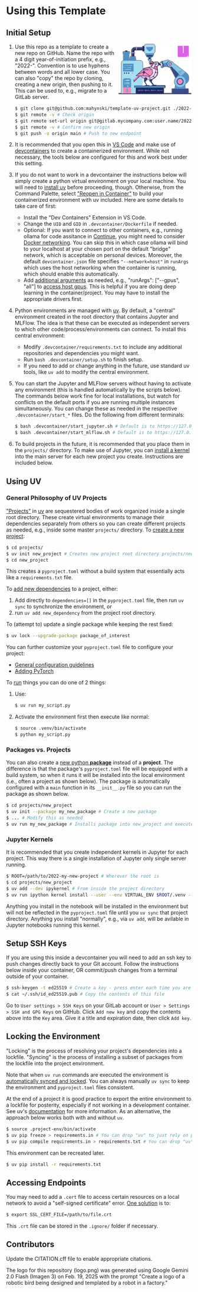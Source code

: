 # Using this Template

## Initial Setup

<img src="logo.png" align="right" width=200 />

1. Use this repo as a template to create a new repo on GitHub. Name the repo with a 4 digit year-of-initiation prefix, e.g., "2022-". Convention is to use hyphens between words and all lower case. You can also "copy" the repo by cloning, creating a new origin, then pushing to it. This can be used to, e.g., migrate to a GitLab server.

   ~~~bash
   $ git clone git@github.com:mahynski/template-uv-project.git ./2022-my-new-project
   $ git remote -v # Check origin
   $ git remote set-url origin git@gitlab.mycompany.com:user.name/2022-my-new-project # Update to new origin
   $ git remote -v # Confirm new origin
   $ git push -u origin main # Push to new endpoint
   ~~~

2. It is recommended that you open this in [VS Code](https://code.visualstudio.com/) and make use of [devcontainers](https://code.visualstudio.com/docs/devcontainers/containers) to create a containerized environment. While not necessary, the tools below are configured for this and work best under this setting. 

3. If you do not want to work in a devcontainer the instructions below will simply create a python virtual environment on your local machine. You will need to [install uv](https://docs.astral.sh/uv/getting-started/installation/) before proceeding, though. Otherwise, from the Command Palette, select ["Reopen in Container"](https://code.visualstudio.com/docs/devcontainers/containers#_quick-start-open-an-existing-folder-in-a-container) to build your containerized environment with uv included. Here are some details to take care of first:

   * Install the "Dev Containers" Extension in VS Code.
   * Change the `UID` and `GID` in `.devcontainer/Dockerfile` if needed.
   * Optional: If you want to connect to other containers, e.g., running ollama for code assitance in [Continue](https://docs.continue.dev/), you might need to consider [Docker networking](https://docs.docker.com/engine/network/tutorials/standalone/). You can skip this in which case ollama will bind to your localhost at your chosen port on the default "bridge" network, which is acceptable on personal devices. Moreover, the default `devcontainer.json` file specifies `"--network=host"` in `runArgs` which uses the host networking when the container is running, which should enable this automatically.
   * Add [additional arguments](https://containers.dev/implementors/json_reference/) as needed, e.g., "runArgs": ["--gpus", "all"] to [access host gpus](https://stackoverflow.com/questions/25185405/using-gpu-from-a-docker-container). This is helpful if you are doing deep learning in the container/project. You may have to install the appropriate drivers first.

4. Python environments are managed with [uv](https://docs.astral.sh/uv/). By default, a "central" environment created in the root directory that contains Jupyter and MLFlow. The idea is that these can be executed as independent servers to which other code/process/environments can connect. To install this central environment:

   * Modify `.devcontainer/requirements.txt` to include any additional repositories and dependencies you might want.
   * Run `bash .devcontainer/setup.sh` to finish setup.
   * If you need to add or change anything in the future, use standard uv tools, like `uv add` to modify the central environment.  

5. You can start the Jupyter and MLFlow servers without having to activate any environment (this is handled automatically by the scripts below). The commands below work fine for local installations, but watch for conflicts on the default ports if you are running multiple instances simultaneously. You can change these as needed in the respective `.devcontainer/start_*` files. Do the following from different terminals:

   ~~~bash
   $ bash .devcontainer/start_jupyter.sh # Default is to https://127.0.0.1:1234
   $ bash .devcontainer/start_mlflow.sh # Default is to https://127.0.0.1:1235
   ~~~

6. To build projects in the future, it is recommended that you place them in the `projects/` directory. To make use of Jupyter, you can [install a kernel](https://docs.astral.sh/uv/guides/integration/jupyter/#creating-a-kernel) into the main server for each new project you create. Instructions are included below.

## Using UV

### General Philosophy of UV Projects

["Projects"](https://docs.astral.sh/uv/concepts/projects/) in [uv](https://docs.astral.sh/uv/) are sequestered bodies of work organized inside a single root directory. These create virtual environments to manage their dependencies separately from others so you can create different projects as needed, e.g., inside some master `projects/` directory. To [create a new project](https://docs.astral.sh/uv/concepts/projects/init/):

~~~bash
$ cd projects/
$ uv init new_project # Creates new project root directory projects/new_project
$ cd new_project
~~~

This creates a `pyproject.toml` without a build system that essentially acts like a `requirements.txt` file.

To [add new dependencies](https://docs.astral.sh/uv/concepts/projects/dependencies/) to a project, either:
1. Add directly to `dependencies=[]` in the `pyproject.toml` file, then run `uv sync` to synchronize the environment, or
2. run `uv add new_dependency` from the project root directory.

To (attempt to) update a single package while keeping the rest fixed:

~~~bash
$ uv lock --upgrade-package package_of_interest
~~~

You can further customize your `pyproject.toml` file to configure your project:
* [General configuration guidelines](https://docs.astral.sh/uv/concepts/projects/config/#configuring-projects)
* [Adding PyTorch](https://docs.astral.sh/uv/guides/integration/pytorch/)

To [run](https://docs.astral.sh/uv/concepts/projects/run/) things you can do one of 2 things:
1. Use:

   ~~~bash
   $ uv run my_script.py
   ~~~

2. Activate the environment first then execute like normal:

   ~~~bash
   $ source .venv/bin/activate
   $ python my_script.py
   ~~~

### Packages vs. Projects

You can also create a [new python **package**](https://docs.astral.sh/uv/concepts/projects/init/#packaged-applications) instead of a **project**. The difference is that the package's `pyproject.toml` file will be equipped with a build system, so when it runs it will be installed into the local environment (i.e., often a project as shown below). The package is automatically configured with a `main` function in its `__init__.py` file so you can run the package as shown below.

~~~bash
$ cd projects/new_project
$ uv init --package my_new_package # Create a new package
$ ... # Modify this as needed
$ uv run my_new_package # Installs package into new_project and executes the main() function
~~~

### Jupyter Kernels

It is recommended that you create independent kernels in Jupyter for each project. This way there is a single installation of Jupyter only single server running.

~~~bash
$ ROOT=/path/to/2022-my-new-project # Wherever the root is
$ cd projects/new_project
$ uv add --dev ipykernel # From inside the project directory
$ uv run ipython kernel install --user --env VIRTUAL_ENV $ROOT/.venv --name=new_project # Install the local venv into the server running at ROOT
~~~

Anything you install in the notebook will be installed in the environment but will not be reflected in the `pyproject.toml` file until you `uv sync` that project directory.  Anything you install "normally", e.g., via `uv add`, will be avilable in Jupyter notebooks running this kernel.

## Setup SSH Keys

If you are using this inside a devcontainer you will need to add an ssh key to push changes directly back to your Git account. Follow the instructions below inside your container, OR commit/push changes from a terminal outside of your container.

~~~bash
$ ssh-keygen -t ed25519 # Create a key - press enter each time you are prompted
$ cat ~/.ssh/id_ed25519.pub # Copy the contents of this file 
~~~

Go to `User settings > SSH Keys` on your GitLab account or `User > Settings > SSH and GPG Keys` on GitHub. Click `Add new key` and copy the contents above into the `Key` area.  Give it a title and expiration date, then click `Add key`.

## Locking the Environment

"Locking" is the process of resolving your project's dependencies into a lockfile. "Syncing" is the process of installing a subset of packages from the lockfile into the project environment.

Note that when `uv run` commands are executed the environment is [automatically synced and locked](https://docs.astral.sh/uv/concepts/projects/sync/). You can always manually `uv sync` to keep the environment and `pyproject.toml` files consistent.

At the end of a project it is good practice to export the entire environment to a lockfile for posterity, especially if not working in a development container.
See uv's [documentation](https://docs.astral.sh/uv/pip/compile/#locking-requirements) for more information. As an alternative, the approach below works both with and without `uv`.

~~~bash
$ source .project-env/bin/activate
$ uv pip freeze > requirements.in # You can drop "uv" to just rely on pip to handle this
$ uv pip compile requirements.in > requirements.txt # You can drop "uv" to just rely on pip to handle this
~~~

This environment can be recreated later.

~~~bash
$ uv pip install -r requirements.txt
~~~

## Accessing Endpoints

You may need to add a `.cert` file to access certain resources on a local network to avoid a "self-signed certificate" error.  [One solution](https://gist.github.com/anhldbk/8ef2d465152dd4b31429725f4534603f) is to:

~~~bash
$ export SSL_CERT_FILE=/path/to/file.crt
~~~

This `.crt` file can be stored in the `.ignore/` folder if necessary.

## Contributors

Update the CITATION.cff file to enable appropriate citations.  

The logo for this repository (logo.png) was generated using Google Gemini 2.0 Flash (Imagen 3) on Feb. 19, 2025 with the prompt "Create a logo of a robotic bird being designed and templated by a robot in a factory."
